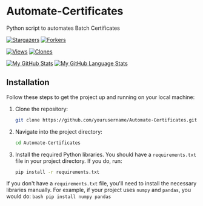 # Automate-Certificates
Python script to automates Batch Certificates

[![Stargazers](https://reporoster.com/stars/shaikamirgh/Automate-Certificates)](https://github.com/shaikamirgh/Automate-Certificates/stargazers)
[![Forkers](https://reporoster.com/forks/shaikamirgh/Automate-Certificates)](https://github.com/shaikamirgh/Automate-Certificates/network/members)

[![Views](https://komarev.com/ghpvc/?username=shaikamirgh&label=Views&color=blue&style=plastic)](https://github.com/shaikamirgh/Automate-Certificates)
[![Clones](https://img.shields.io/badge/dynamic/json?color=blue&label=Clones&query=value&url=https://api.github.com/repos/shaikamirgh/Automate-Certificates/traffic/clones)](https://github.com/shaikamirgh/Question-Papers-AI/graphs/traffic)


[![My GitHub Stats](https://github-readme-stats.vercel.app/api/?username=shaikamirgh&count_private=true&theme=tokyonight&showicons=true)]()
[![My GitHub Language Stats](https://github-readme-stats.vercel.app/api/top-langs/?username=shaikamirgh&langs_count=3&theme=tokyonight)]()


## Installation

Follow these steps to get the project up and running on your local machine:

1. Clone the repository:
    ```bash
    git clone https://github.com/yourusername/Automate-Certificates.git
    ```
2. Navigate into the project directory:
    ```bash
    cd Automate-Certificates
    ```

3. Install the required Python libraries. You should have a `requirements.txt` file in your project directory. If you do, run:
    ```bash
    pip install -r requirements.txt
    ```
If you don't have a `requirements.txt` file, you'll need to install the necessary libraries manually. For example, if your project uses `numpy` and `pandas`, you would do:
    ```bash
    pip install numpy pandas
    ```

